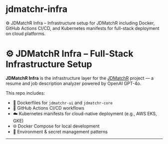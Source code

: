 # jdmatchr-infra
⚙️ JDMatchR Infra – Infrastructure setup for JDMatchR including Docker, GitHub Actions CI/CD, and Kubernetes manifests for full-stack deployment on cloud platforms.


# ⚙️ JDMatchR Infra – Full-Stack Infrastructure Setup

**JDMatchR Infra** is the infrastructure layer for the [JDMatchR](https://github.com/ayzeysdev/jdmatchr-ui) project — a resume and job description analyzer powered by OpenAI GPT-4o.

This repo includes:
- 🐳 Dockerfiles for `jdmatchr-ui` and `jdmatchr-core`
- 🔁 GitHub Actions CI/CD workflows
- ☁️ Kubernetes manifests for cloud-native deployment (e.g., AWS EKS, GKE)
- 🌐 Docker Compose for local development
- 🔐 Environment & secret management patterns

---


